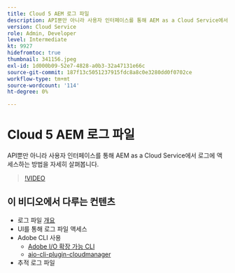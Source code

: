 ```yaml
---
title: Cloud 5 AEM 로그 파일
description: API뿐만 아니라 사용자 인터페이스를 통해 AEM as a Cloud Service에서 로그에 액세스하는 방법을 자세히 살펴봅니다.
version: Cloud Service
role: Admin, Developer
level: Intermediate
kt: 9927
hidefromtoc: true
thumbnail: 341156.jpeg
exl-id: 1d000b09-52e7-4828-a0b3-32a47131e66c
source-git-commit: 187f13c5051237915fdc8a8c0e3280dd0f0702ce
workflow-type: tm+mt
source-wordcount: '114'
ht-degree: 0%

---
```


# Cloud 5 AEM 로그 파일

API뿐만 아니라 사용자 인터페이스를 통해 AEM as a Cloud Service에서 로그에 액세스하는 방법을 자세히 살펴봅니다.

>[!VIDEO](https://video.tv.adobe.com/v/341156/?quality=12&learn=on)

## 이 비디오에서 다루는 컨텐츠

+ 로그 파일 [개요](https://experienceleague.adobe.com/docs/experience-manager-learn/cloud-service/debugging/debugging-aem-as-a-cloud-service/logs.html)
+ UI를 통해 로그 파일 액세스
+ Adobe CLI 사용
   + [Adobe I/O 확장 가능 CLI](https://github.com/adobe/aio-cli)
   + [aio-cli-plugin-cloudmanager](https://github.com/adobe/aio-cli-plugin-cloudmanager/blob/main/README.md)
+ 추적 로그 파일